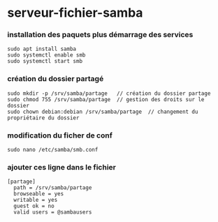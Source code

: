# serveur-fichier-samba

### installation des paquets plus démarrage des services
```
sudo apt install samba
sudo systemctl enable smb
sudo systemctl start smb
```

### création du dossier partagé
```
sudo mkdir -p /srv/samba/partage   // création du dossier partage
sudo chmod 755 /srv/samba/partage  // gestion des droits sur le dossier
sudo chown debian:debian /srv/samba/partage  // changement du propriétaire du dossier
```

### modification du ficher de conf
```
sudo nano /etc/samba/smb.conf
```
### ajouter ces ligne dans le fichier
```
[partage]
  path = /srv/samba/partage
  browseable = yes
  writable = yes
  guest ok = no
  valid users = @sambausers
```


